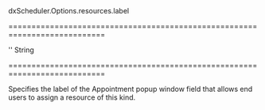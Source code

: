 <!--id-->dxScheduler.Options.resources.label<!--/id-->
===========================================================================
<!--default-->''<!--/default-->
<!--type-->String<!--/type-->
===========================================================================

<!--shortDescription-->
Specifies the label of the Appointment popup window field that allows end users to assign a resource of this kind.
<!--/shortDescription-->

<!--fullDescription-->

<!--/fullDescription-->